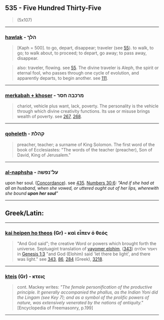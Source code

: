 ## 535 - Five Hundred Thirty-Five
> (5x107)

---

### [hawlak](/keys/HLKf) - הלך
> [Kaph = 500]. to go, depart, disappear; traveler (see [55](55)). to walk, to go; to walk about, to proceed; to depart, go away; to pass away, disappear.

> also: traveler, flowing. see [55](55). The divine traveler is Aleph, the spirit or eternal fool, who passes through one cycle of evolution, and apparently departs, to begin another. see [111](111).

---

### [merkabah + khoser](/keys/MRKBH.ChSR) - מרכבה חסר
> chariot, vehicle plus want, lack, poverty. The personality is the vehicle through which divine creativity functions. Its use or misuse brings wealth of poverty. see [267](267), [268](268).

---

### [qoheleth](/keys/QHLTh) - קהלת
> preacher, teacher; a surname of King Solomon. The first word of the book of Ecclesiastes: "The words of the teacher (preacher), Son of David, King of Jerusalem."

---

### [al-naphsha](/keys/OL-NPShH) - על־נפשה
upon her soul. ([Concordance](https://biblehub.com/hebrew/nafshah_5315.htm)). see [435](435). [Numbers 30:6](https://biblehub.com/numbers/30-6.htm): *"And if she had at all an husband, when she vowed, or uttered ought out of her lips, wherewith she bound **upon her soul**"*

---

## Greek/Latin:

---

### [kai heipen ho theos](/greek?word=kai+eipen+o+theos) (Gr) - καὶ εἶπεν ὁ θεός
> "And God said"; the creative Word or powers which brought forth the universe. Septuagint translation of [vayomer elohim](/keys/VIAMR.ALHIM), ויאמר אלהים ([343](343)) in [Genesis 1:3](https://www.blueletterbible.org/lxx/gen/1/3/s_1003) "and God (Elohim) said 'let there be light', and there was light." see [343](343), [86](86), [284](284) (Greek), [3218](3218).

---

### [kteis](/greek?word=kteis) (Gr) - κτεις
> cont. Mackey writes: *"The female personification of the productive principle. It generally accompanied the phallus, as the Indian Yoni did the Lingam (see Key 7); and as a symbol of the prolific powers of nature, was extensively venerated by the nations of antiquity."* [Encyclopedia of Freemasonry, p.199]

---

